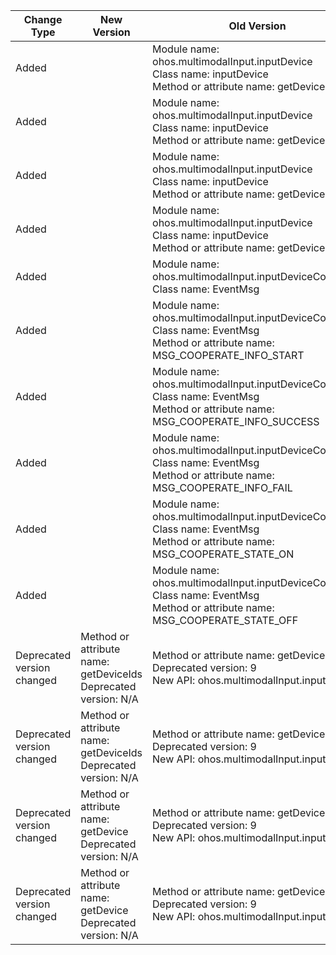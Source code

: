 | Change Type | New Version | Old Version | d.ts File |
| ---- | ------ | ------ | -------- |
|Added||Module name: ohos.multimodalInput.inputDevice<br>Class name: inputDevice<br>Method or attribute name: getDeviceList|@ohos.multimodalInput.inputDevice.d.ts|
|Added||Module name: ohos.multimodalInput.inputDevice<br>Class name: inputDevice<br>Method or attribute name: getDeviceList|@ohos.multimodalInput.inputDevice.d.ts|
|Added||Module name: ohos.multimodalInput.inputDevice<br>Class name: inputDevice<br>Method or attribute name: getDeviceInfo|@ohos.multimodalInput.inputDevice.d.ts|
|Added||Module name: ohos.multimodalInput.inputDevice<br>Class name: inputDevice<br>Method or attribute name: getDeviceInfo|@ohos.multimodalInput.inputDevice.d.ts|
|Added||Module name: ohos.multimodalInput.inputDeviceCooperate<br>Class name: EventMsg|@ohos.multimodalInput.inputDeviceCooperate.d.ts|
|Added||Module name: ohos.multimodalInput.inputDeviceCooperate<br>Class name: EventMsg<br>Method or attribute name: MSG_COOPERATE_INFO_START|@ohos.multimodalInput.inputDeviceCooperate.d.ts|
|Added||Module name: ohos.multimodalInput.inputDeviceCooperate<br>Class name: EventMsg<br>Method or attribute name: MSG_COOPERATE_INFO_SUCCESS|@ohos.multimodalInput.inputDeviceCooperate.d.ts|
|Added||Module name: ohos.multimodalInput.inputDeviceCooperate<br>Class name: EventMsg<br>Method or attribute name: MSG_COOPERATE_INFO_FAIL|@ohos.multimodalInput.inputDeviceCooperate.d.ts|
|Added||Module name: ohos.multimodalInput.inputDeviceCooperate<br>Class name: EventMsg<br>Method or attribute name: MSG_COOPERATE_STATE_ON|@ohos.multimodalInput.inputDeviceCooperate.d.ts|
|Added||Module name: ohos.multimodalInput.inputDeviceCooperate<br>Class name: EventMsg<br>Method or attribute name: MSG_COOPERATE_STATE_OFF|@ohos.multimodalInput.inputDeviceCooperate.d.ts|
|Deprecated version changed|Method or attribute name: getDeviceIds<br>Deprecated version: N/A|Method or attribute name: getDeviceIds<br>Deprecated version: 9<br>New API: ohos.multimodalInput.inputDevice|@ohos.multimodalInput.inputDevice.d.ts|
|Deprecated version changed|Method or attribute name: getDeviceIds<br>Deprecated version: N/A|Method or attribute name: getDeviceIds<br>Deprecated version: 9<br>New API: ohos.multimodalInput.inputDevice|@ohos.multimodalInput.inputDevice.d.ts|
|Deprecated version changed|Method or attribute name: getDevice<br>Deprecated version: N/A|Method or attribute name: getDevice<br>Deprecated version: 9<br>New API: ohos.multimodalInput.inputDevice|@ohos.multimodalInput.inputDevice.d.ts|
|Deprecated version changed|Method or attribute name: getDevice<br>Deprecated version: N/A|Method or attribute name: getDevice<br>Deprecated version: 9<br>New API: ohos.multimodalInput.inputDevice|@ohos.multimodalInput.inputDevice.d.ts|
